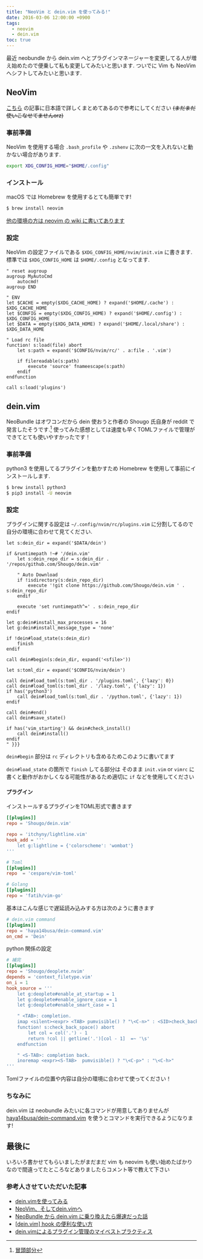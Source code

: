 ```yaml
---
title: "NeoVim と dein.vim を使ってみる!"
date: 2016-03-06 12:00:00 +0900
tags:
  - neovim
  - dein.vim
toc: true
---
```

最近 neobundle から dein.vim へとプラグインマネージャーを変更してる人が増え始めたので便乗して私も変更してみたいと思います.
ついでに Vim も NeoVim へシフトしてみたいと思います.

## NeoVim

[こちら](https://qiita.com/lighttiger2505/items/440c32e40082dc310c1e) の記事に日本語で詳しくまとめてあるので参考にしてください
~~(まだまだ使いこなせてませんorz)~~

### 事前準備

NeoVim を使用する場合 `.bash_profile` や `.zshenv` に次の一文を入れないと動かない場合があります.

```zsh
export XDG_CONFIG_HOME="$HOME/.config"
```

### インストール

macOS では Homebrew を使用するとても簡単です!

```zsh
$ brew install neovim
```

[他の環境の方は neovim の wiki に書いてあります](https://github.com/neovim/neovim/wiki/Installing-Neovim)

### 設定

NeoVim の設定ファイルである `$XDG_CONFIG_HOME/nvim/init.vim` に書きます.
標準では `$XDG_CONFIG_HOME` は `$HOME/.config` となってます.

```vim:~/.config/nvim/init.vim
" reset augroup
augroup MyAutoCmd
	autocmd!
augroup END

" ENV
let $CACHE = empty($XDG_CACHE_HOME) ? expand('$HOME/.cache') : $XDG_CACHE_HOME
let $CONFIG = empty($XDG_CONFIG_HOME) ? expand('$HOME/.config') : $XDG_CONFIG_HOME
let $DATA = empty($XDG_DATA_HOME) ? expand('$HOME/.local/share') : $XDG_DATA_HOME

" Load rc file
function! s:load(file) abort
	let s:path = expand('$CONFIG/nvim/rc/' . a:file . '.vim')

	if filereadable(s:path)
		execute 'source' fnameescape(s:path)
	endif
endfunction

call s:load('plugins')
```

## dein.vim

NeoBundle はオワコンだから dein 使おうと作者の Shougo 氏自身が reddit で発言したそうです.[^1]
使ってみた感想としては速度も早くTOMLファイルで管理ができてとても使いやすかったです！

### 事前準備

python3 を使用してるプラグインを動かすため Homebrew を使用して事前にインストールします.

```zsh
$ brew install python3
$ pip3 install -U neovim
```

### 設定

プラグインに関する設定は `~/.config/nvim/rc/plugins.vim` に分割してるので自分の環境に合わせて見てください.

```vim:~/.config/nvim/rc/plugins.vim
let s:dein_dir = expand('$DATA/dein')

if &runtimepath !~# '/dein.vim'
	let s:dein_repo_dir = s:dein_dir . '/repos/github.com/Shougo/dein.vim'

	" Auto Download
	if !isdirectory(s:dein_repo_dir)
		execute '!git clone https://github.com/Shougo/dein.vim ' . s:dein_repo_dir
	endif

	execute 'set runtimepath^=' . s:dein_repo_dir
endif

let g:dein#install_max_processes = 16
let g:dein#install_message_type = 'none'

if !dein#load_state(s:dein_dir)
	finish
endif

call dein#begin(s:dein_dir, expand('<sfile>'))

let s:toml_dir = expand('$CONFIG/nvim/dein')

call dein#load_toml(s:toml_dir . '/plugins.toml', {'lazy': 0})
call dein#load_toml(s:toml_dir . '/lazy.toml', {'lazy': 1})
if has('python3')
	call dein#load_toml(s:toml_dir . '/python.toml', {'lazy': 1})
endif

call dein#end()
call dein#save_state()

if has('vim_starting') && dein#check_install()
	call dein#install()
endif
" }}}
```

`dein#begin` 部分は `rc` ディレクトリも含めるためこのように書いてます

`dein#load_state` の箇所で `finish` してる部分は そのまま `init.vim` or `vimrc` に書くと動作がおかしくなる可能性があるため適切に `if` などを使用してください

#### プラグイン

インストールするプラグインをTOML形式で書きます

```toml:~/.config/nvim/dein/plugins.toml
[[plugins]]
repo = 'Shougo/dein.vim'

repo = 'itchyny/lightline.vim'
hook_add = '''
	let g:lightline = {'colorscheme': 'wombat'}
'''

# Toml
[[plugins]]
repo  = 'cespare/vim-toml'

# Golang
[[plugins]]
repo = 'fatih/vim-go'
```

基本はこんな感じで遅延読み込みする方は次のように書きます

```toml:~/.config/nvim/dein/lazy.toml
# dein.vim command
[[plugins]]
repo = 'haya14busa/dein-command.vim'
on_cmd = 'Dein'
```

python 関係の設定

```toml:~/.config/nvim/dein/python.toml
# 補完
[[plugins]]
repo = 'Shougo/deoplete.nvim'
depends = 'context_filetype.vim'
on_i = 1
hook_source = '''
	let g:deoplete#enable_at_startup = 1
	let g:deoplete#enable_ignore_case = 1
	let g:deoplete#enable_smart_case = 1

	" <TAB>: completion.
	imap <silent><expr> <TAB> pumvisible() ? "\<C-n>" : <SID>check_back_space() ? "\<TAB>" : deoplete#mappings#manual_complete()
	function! s:check_back_space() abort
		let col = col('.') - 1
		return !col || getline('.')[col - 1]  =~ '\s'
	endfunction

	" <S-TAB>: completion back.
	inoremap <expr><S-TAB>  pumvisible() ? "\<C-p>" : "\<C-h>"
'''
```

Tomlファイルの位置や内容は自分の環境に合わせて使ってください！

### ちなみに

dein.vim は neobundle みたいに各コマンドが用意してありませんが [haya14busa/dein-command.vim](https://github.com/haya14busa/dein-command.vim) を使うとコマンドを実行できるようになります!

## 最後に

いろいろ書かせてもらいましたがまだまだ vim も neovim も使い始めたばかりなので間違ってたところなどありましたらコメント等で教えて下さい

### 参考人させていただいた記事

- [dein.vimを使ってみる](http://qiita.com/yoza/items/2f8bd33a18225754f346)
- [NeoVim、そしてdein.vimへ](http://qiita.com/okamos/items/2259d5c770d51b88d75b)
- [NeoBundle から dein.vim に乗り換えたら爆速だった話](http://qiita.com/delphinus35/items/00ff2c0ba972c6e41542)
- [[dein.vim] hook の便利な使い方](http://qiita.com/delphinus35/items/cd221a450fd23506e81a)
- [dein.vimによるプラグイン管理のマイベストプラクティス](http://qiita.com/kawaz/items/ee725f6214f91337b42b)

[^1]: [冒頭部分](http://qiita.com/delphinus35/items/00ff2c0ba972c6e41542)
